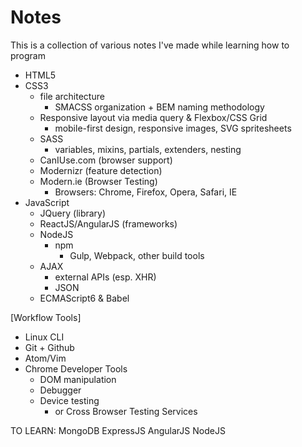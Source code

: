 # Notes
This is a collection of various notes I've made while learning how to program

- HTML5
- CSS3
  - file architecture
    - SMACSS organization + BEM naming methodology
  - Responsive layout via media query & Flexbox/CSS Grid
    - mobile-first design, responsive images, SVG spritesheets
  - SASS
      - variables, mixins, partials, extenders, nesting
  - CanIUse.com (browser support)
  - Modernizr (feature detection)
  - Modern.ie (Browser Testing)
    - Browsers: Chrome, Firefox, Opera, Safari, IE
- JavaScript
  - JQuery (library)
  - ReactJS/AngularJS (frameworks)
  - NodeJS
    - npm
      + Gulp, Webpack, other build tools
  - AJAX
    - external APIs (esp. XHR)
    + JSON
  - ECMAScript6 & Babel


[Workflow Tools]

- Linux CLI
- Git + Github
- Atom/Vim
- Chrome Developer Tools
  - DOM manipulation
  - Debugger
  - Device testing
    - or Cross Browser Testing Services

TO LEARN:
MongoDB
ExpressJS
AngularJS
NodeJS
